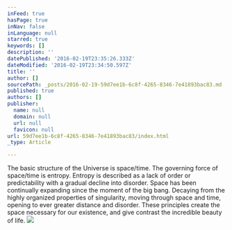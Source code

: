 ```yaml
---
inFeed: true
hasPage: true
inNav: false
inLanguage: null
starred: true
keywords: []
description: ''
datePublished: '2016-02-19T23:35:26.333Z'
dateModified: '2016-02-19T23:34:50.597Z'
title: ''
author: []
sourcePath: _posts/2016-02-19-59d7ee1b-6c8f-4265-8346-7e41893bac83.md
published: true
authors: []
publisher:
  name: null
  domain: null
  url: null
  favicon: null
url: 59d7ee1b-6c8f-4265-8346-7e41893bac83/index.html
_type: Article

---
```

The basic structure of the Universe is space/time. The governing force of space/time is entropy. Entropy is described as a lack of order or predictability with a gradual decline into disorder.  Space has been continually expanding since the moment of the big bang. Decaying from the highly organized properties of singularity, moving through space and time, opening to ever greater distance and disorder.  These principles create the space necessary for our existence, and give contrast the incredible beauty of life.
![](https://the-grid-user-content.s3-us-west-2.amazonaws.com/4c83817b-27f8-4e2b-8784-8a7426258e92.jpg)